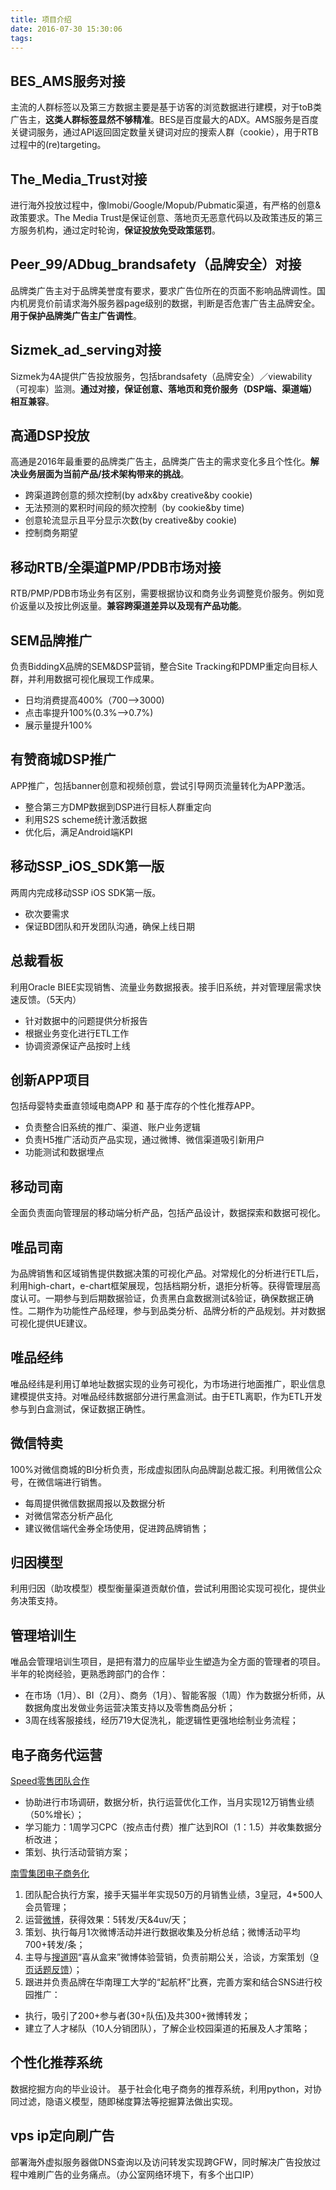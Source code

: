 ```yaml
---
title: 项目介绍
date: 2016-07-30 15:30:06
tags:
---
```


## BES_AMS服务对接
主流的人群标签以及第三方数据主要是基于访客的浏览数据进行建模，对于toB类广告主，**这类人群标签显然不够精准**。BES是百度最大的ADX。AMS服务是百度关键词服务，通过API返回固定数量关键词对应的搜索人群（cookie），用于RTB过程中的(re)targeting。

## The_Media_Trust对接
进行海外投放过程中，像Imobi/Google/Mopub/Pubmatic渠道，有严格的创意&政策要求。The Media Trust是保证创意、落地页无恶意代码以及政策违反的第三方服务机构，通过定时轮询，**保证投放免受政策惩罚**。

## Peer_99/ADbug_brandsafety（品牌安全）对接
品牌类广告主对于品牌美誉度有要求，要求广告位所在的页面不影响品牌调性。国内机房竞价前请求海外服务器page级别的数据，判断是否危害广告主品牌安全。**用于保护品牌类广告主广告调性**。

## Sizmek_ad_serving对接
Sizmek为4A提供广告投放服务，包括brandsafety（品牌安全）／viewability（可视率）监测。**通过对接，保证创意、落地页和竞价服务（DSP端、渠道端）相互兼容**。

## 高通DSP投放
高通是2016年最重要的品牌类广告主，品牌类广告主的需求变化多且个性化。**解决业务层面为当前产品/技术架构带来的挑战**。
+ 跨渠道跨创意的频次控制(by adx&by creative&by cookie)
+ 无法预测的累积时间段的频次控制（by cookie&by time)
+ 创意轮流显示且平分显示次数(by creative&by cookie)
+ 控制商务期望

## 移动RTB/全渠道PMP/PDB市场对接
RTB/PMP/PDB市场业务有区别，需要根据协议和商务业务调整竞价服务。例如竞价返量以及按比例返量。**兼容跨渠道差异以及现有产品功能**。

## SEM品牌推广
负责BiddingX品牌的SEM&DSP营销，整合Site Tracking和PDMP重定向目标人群，并利用数据可视化展现工作成果。
+ 日均消费提高400%（700-->3000)
+ 点击率提升100%(0.3%-->0.7%)
+ 展示量提升100%

## 有赞商城DSP推广
APP推广，包括banner创意和视频创意，尝试引导网页流量转化为APP激活。
+ 整合第三方DMP数据到DSP进行目标人群重定向
+ 利用S2S scheme统计激活数据
+ 优化后，满足Android端KPI

## 移动SSP_iOS_SDK第一版
两周内完成移动SSP iOS SDK第一版。
+ 砍次要需求
+ 保证BD团队和开发团队沟通，确保上线日期

## 总裁看板
利用Oracle BIEE实现销售、流量业务数据报表。接手旧系统，并对管理层需求快速反馈。（5天内）
+ 针对数据中的问题提供分析报告
+ 根据业务变化进行ETL工作
+ 协调资源保证产品按时上线

## 创新APP项目
包括母婴特卖垂直领域电商APP 和 基于库存的个性化推荐APP。
+ 负责整合旧系统的推广、渠道、账户业务逻辑
+ 负责H5推广活动页产品实现，通过微博、微信渠道吸引新用户
+ 功能测试和数据埋点

## 移动司南
全面负责面向管理层的移动端分析产品，包括产品设计，数据探索和数据可视化。

## 唯品司南
为品牌销售和区域销售提供数据决策的可视化产品。对常规化的分析进行ETL后，利用high-chart，e-chart框架展现，包括档期分析，退拒分析等。获得管理层高度认可。一期参与到后期数据验证，负责黑白盒数据测试&验证，确保数据正确性。二期作为功能性产品经理，参与到品类分析、品牌分析的产品规划。并对数据可视化提供UE建议。

## 唯品经纬
唯品经纬是利用订单地址数据实现的业务可视化，为市场进行地面推广，职业信息建模提供支持。对唯品经纬数据部分进行黑盒测试。由于ETL离职，作为ETL开发参与到白盒测试，保证数据正确性。

## 微信特卖
100%对微信商城的BI分析负责，形成虚拟团队向品牌副总裁汇报。利用微信公众号，在微信端进行销售。
+ 每周提供微信数据周报以及数据分析
+ 对微信常态分析产品化
+ 建议微信端代金券全场使用，促进跨品牌销售；

## 归因模型
利用归因（助攻模型）模型衡量渠道贡献价值，尝试利用图论实现可视化，提供业务决策支持。

## 管理培训生
唯品会管理培训生项目，是把有潜力的应届毕业生塑造为全方面的管理者的项目。
半年的轮岗经验，更熟悉跨部门的合作：
+ 在市场（1月）、BI（2月）、商务（1月）、智能客服（1周）作为数据分析师，从数据角度出发做业务运营决策支持以及零售商品分析；
+ 3周在线客服接线，经历719大促洗礼，能逻辑性更强地绘制业务流程；

## 电子商务代运营
[Speed零售团队合作](http://xinshidou.taobao.com)
+ 协助进行市场调研，数据分析，执行运营优化工作，当月实现12万销售业绩（50%增长）；
+ 学习能力：1周学习CPC（按点击付费）推广达到ROI（1：1.5）并收集数据分析改进；
+ 策划、执行活动营销方案；

[南雪集团电子商务化](http://nicexgz.tmall.com)
1. 团队配合执行方案，接手天猫半年实现50万的月销售业绩，3皇冠，4*500人会员管理；
2. 运营[微博](http://weibo.com/nicex)，获得效果：5转发/天&4uv/天；
3. 策划、执行每月1次微博活动并进行数据收集及分析总结；微博活动平均700+转发/条；
4. 主导与[搜道网](http://www.sodao.com)“喜从盒来”微博体验营销，负责前期公关，洽谈，方案策划（[9页话题反馈](http://s.weibo.com/weibo/%25E6%2590%259C%25E9%2581%2593%2520%25E5%258D%2597%25E9%259B%25AA&b=1&nodup=1)）；
5. 跟进并负责品牌在华南理工大学的“起航杯”比赛，完善方案和结合SNS进行校园推广：
 + 执行，吸引了200+参与者(30+队伍)及共300+微博转发；
 + 建立了人才梯队（10人分销团队），了解企业校园渠道的拓展及人才策略；


## 个性化推荐系统
数据挖掘方向的毕业设计。
基于社会化电子商务的推荐系统，利用python，对协同过滤，隐语义模型，随即梯度算法等挖掘算法做出实现。

## vps ip定向刷广告 
部署海外虚拟服务器做DNS查询以及访问转发实现跨GFW，同时解决广告投放过程中难刷广告的业务痛点。（办公室网络环境下，有多个出口IP）